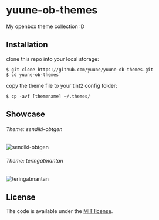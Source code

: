 # yuune-ob-themes
My openbox theme collection :D

## Installation

clone this repo into your local storage:

    $ git clone https://github.com/yuune/yuune-ob-themes.git
    $ cd yuune-ob-themes

copy the theme file to your tint2 config folder:

    $ cp -avf [themename] ~/.themes/

## Showcase

###### Theme: sendiki-obtgen
![sendiki-obtgen](https://user-images.githubusercontent.com/9277632/36633428-29ae764a-19c8-11e8-9584-4bf959703423.png)

###### Theme: teringatmantan
![teringatmantan](https://user-images.githubusercontent.com/9277632/37252640-11026198-2557-11e8-9d8a-7fd1f702876a.png)

## License

The code is available under the [MIT license](LICENSE).
